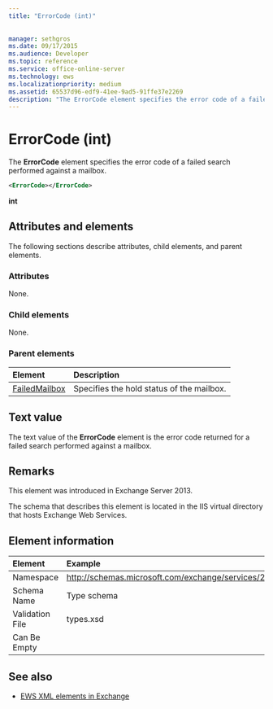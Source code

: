 ```yaml
---
title: "ErrorCode (int)"
 
 
manager: sethgros
ms.date: 09/17/2015
ms.audience: Developer
ms.topic: reference
ms.service: office-online-server
ms.technology: ews
ms.localizationpriority: medium
ms.assetid: 65537d96-edf9-41ee-9ad5-91ffe37e2269
description: "The ErrorCode element specifies the error code of a failed search performed against a mailbox."
---
```


# ErrorCode (int)

The **ErrorCode** element specifies the error code of a failed search performed against a mailbox. 
  
```XML
<ErrorCode></ErrorCode>
```

 **int**
## Attributes and elements

The following sections describe attributes, child elements, and parent elements.
  
### Attributes

None.
  
### Child elements

None.
  
### Parent elements

|**Element**|**Description**|
|:-----|:-----|
|[FailedMailbox](failedmailbox.md) <br/> |Specifies the hold status of the mailbox.  <br/> |
   
## Text value

The text value of the **ErrorCode** element is the error code returned for a failed search performed against a mailbox. 
  
## Remarks

This element was introduced in Exchange Server 2013.
  
The schema that describes this element is located in the IIS virtual directory that hosts Exchange Web Services.
  
## Element information

| Element | Example |
|:-----|:-----|
|Namespace  <br/> |http://schemas.microsoft.com/exchange/services/2006/types  <br/> |
|Schema Name  <br/> |Type schema  <br/> |
|Validation File  <br/> |types.xsd  <br/> |
|Can Be Empty  <br/> ||
   
## See also



- [EWS XML elements in Exchange](ews-xml-elements-in-exchange.md)

